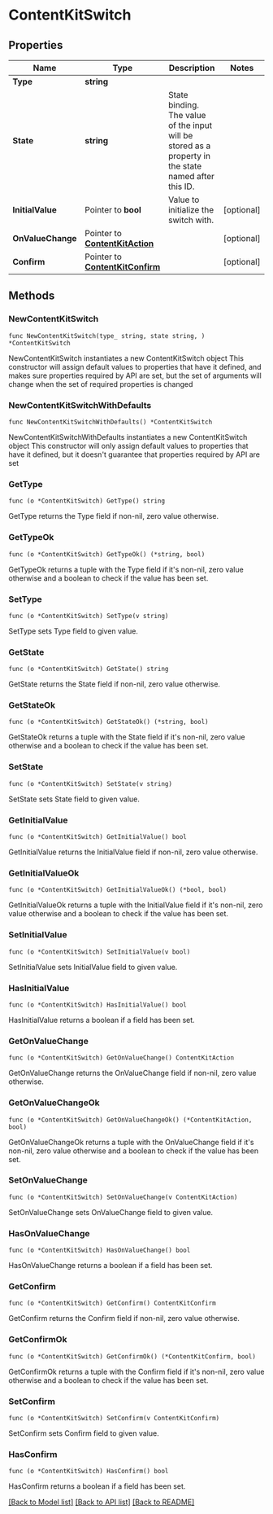 # ContentKitSwitch

## Properties

Name | Type | Description | Notes
------------ | ------------- | ------------- | -------------
**Type** | **string** |  | 
**State** | **string** | State binding. The value of the input will be stored as a property in the state named after this ID. | 
**InitialValue** | Pointer to **bool** | Value to initialize the switch with. | [optional] 
**OnValueChange** | Pointer to [**ContentKitAction**](ContentKitAction.md) |  | [optional] 
**Confirm** | Pointer to [**ContentKitConfirm**](ContentKitConfirm.md) |  | [optional] 

## Methods

### NewContentKitSwitch

`func NewContentKitSwitch(type_ string, state string, ) *ContentKitSwitch`

NewContentKitSwitch instantiates a new ContentKitSwitch object
This constructor will assign default values to properties that have it defined,
and makes sure properties required by API are set, but the set of arguments
will change when the set of required properties is changed

### NewContentKitSwitchWithDefaults

`func NewContentKitSwitchWithDefaults() *ContentKitSwitch`

NewContentKitSwitchWithDefaults instantiates a new ContentKitSwitch object
This constructor will only assign default values to properties that have it defined,
but it doesn't guarantee that properties required by API are set

### GetType

`func (o *ContentKitSwitch) GetType() string`

GetType returns the Type field if non-nil, zero value otherwise.

### GetTypeOk

`func (o *ContentKitSwitch) GetTypeOk() (*string, bool)`

GetTypeOk returns a tuple with the Type field if it's non-nil, zero value otherwise
and a boolean to check if the value has been set.

### SetType

`func (o *ContentKitSwitch) SetType(v string)`

SetType sets Type field to given value.


### GetState

`func (o *ContentKitSwitch) GetState() string`

GetState returns the State field if non-nil, zero value otherwise.

### GetStateOk

`func (o *ContentKitSwitch) GetStateOk() (*string, bool)`

GetStateOk returns a tuple with the State field if it's non-nil, zero value otherwise
and a boolean to check if the value has been set.

### SetState

`func (o *ContentKitSwitch) SetState(v string)`

SetState sets State field to given value.


### GetInitialValue

`func (o *ContentKitSwitch) GetInitialValue() bool`

GetInitialValue returns the InitialValue field if non-nil, zero value otherwise.

### GetInitialValueOk

`func (o *ContentKitSwitch) GetInitialValueOk() (*bool, bool)`

GetInitialValueOk returns a tuple with the InitialValue field if it's non-nil, zero value otherwise
and a boolean to check if the value has been set.

### SetInitialValue

`func (o *ContentKitSwitch) SetInitialValue(v bool)`

SetInitialValue sets InitialValue field to given value.

### HasInitialValue

`func (o *ContentKitSwitch) HasInitialValue() bool`

HasInitialValue returns a boolean if a field has been set.

### GetOnValueChange

`func (o *ContentKitSwitch) GetOnValueChange() ContentKitAction`

GetOnValueChange returns the OnValueChange field if non-nil, zero value otherwise.

### GetOnValueChangeOk

`func (o *ContentKitSwitch) GetOnValueChangeOk() (*ContentKitAction, bool)`

GetOnValueChangeOk returns a tuple with the OnValueChange field if it's non-nil, zero value otherwise
and a boolean to check if the value has been set.

### SetOnValueChange

`func (o *ContentKitSwitch) SetOnValueChange(v ContentKitAction)`

SetOnValueChange sets OnValueChange field to given value.

### HasOnValueChange

`func (o *ContentKitSwitch) HasOnValueChange() bool`

HasOnValueChange returns a boolean if a field has been set.

### GetConfirm

`func (o *ContentKitSwitch) GetConfirm() ContentKitConfirm`

GetConfirm returns the Confirm field if non-nil, zero value otherwise.

### GetConfirmOk

`func (o *ContentKitSwitch) GetConfirmOk() (*ContentKitConfirm, bool)`

GetConfirmOk returns a tuple with the Confirm field if it's non-nil, zero value otherwise
and a boolean to check if the value has been set.

### SetConfirm

`func (o *ContentKitSwitch) SetConfirm(v ContentKitConfirm)`

SetConfirm sets Confirm field to given value.

### HasConfirm

`func (o *ContentKitSwitch) HasConfirm() bool`

HasConfirm returns a boolean if a field has been set.


[[Back to Model list]](../README.md#documentation-for-models) [[Back to API list]](../README.md#documentation-for-api-endpoints) [[Back to README]](../README.md)


